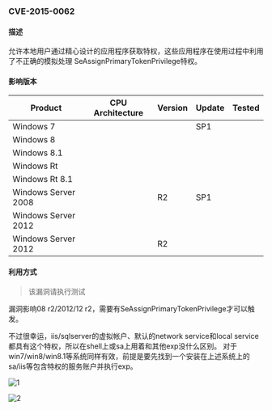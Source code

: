 ### CVE-2015-0062

#### 描述

允许本地用户通过精心设计的应用程序获取特权，这些应用程序在使用过程中利用了不正确的模拟处理 SeAssignPrimaryTokenPrivilege特权。

#### 影响版本

| Product             | CPU Architecture | Version | Update | Tested |
| ------------------- | ---------------- | ------- | ------ | ------ |
| Windows 7           |                  |         | SP1    |        |
| Windows 8           |                  |         |        |        |
| Windows 8.1         |                  |         |        |        |
| Windows Rt          |                  |         |        |        |
| Windows Rt 8.1      |                  |         |        |        |
| Windows Server 2008 |                  | R2      | SP1    |        |
| Windows Server 2012 |                  |         |        |        |
| Windows Server 2012 |                  | R2      |        |        |

#### 利用方式

> 该漏洞请执行测试

漏洞影响08 r2/2012/12 r2，需要有SeAssignPrimaryTokenPrivilege才可以触发。

不过很幸运，iis/sqlserver的虚拟帐户、默认的network service和local service都具有这个特权，所以在shell上或sa上用着和其他exp没什么区别。
对于win7/win8/win8.1等系统同样有效，前提是要先找到一个安装在上述系统上的sa/iis等包含特权的服务账户并执行exp。

![1](https://github.com/Ascotbe/Random-img/blob/master/WindowsKernelExploits/CVE-2015-0062_win2008.png?raw=true)



![2](https://github.com/Ascotbe/Random-img/blob/master/WindowsKernelExploits/CVE-2015-0062_win2012.png?raw=true)